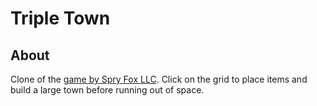# Triple Town

## About

Clone of the [game by Spry Fox LLC](https://store.steampowered.com/app/209950/Triple_Town/). Click on the grid to place items and build a large town before running out of space.